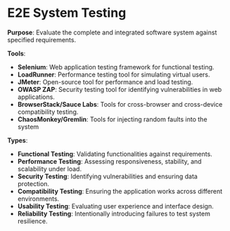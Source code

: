 # E2E System Testing

**Purpose**: Evaluate the complete and integrated software system against specified requirements.  

**Tools**:

  - **Selenium**: Web application testing framework for functional testing.
  - **LoadRunner**: Performance testing tool for simulating virtual users.
  - **JMeter**: Open-source tool for performance and load testing.
  - **OWASP ZAP**: Security testing tool for identifying vulnerabilities in web applications.
  - **BrowserStack/Sauce Labs**: Tools for cross-browser and cross-device compatibility testing.  
  - **ChaosMonkey/Gremlin**: Tools for injecting random faults into the system
  
**Types**:

  - **Functional Testing**: Validating functionalities against requirements.
  - **Performance Testing**: Assessing responsiveness, stability, and scalability under load.
  - **Security Testing**: Identifying vulnerabilities and ensuring data protection.
  - **Compatibility Testing**: Ensuring the application works across different environments.
  - **Usability Testing**: Evaluating user experience and interface design.
  - **Reliability Testing**: Intentionally introducing failures to test system resilience.
